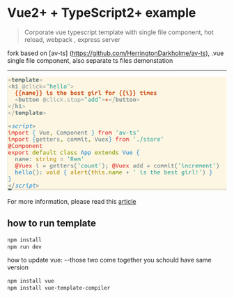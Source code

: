 #  Vue2+ + TypeScript2+ example 
> Corporate vue typescript template with single file component, hot reload, webpack , express server


fork based on [av-ts] (https://github.com/HerringtonDarkholme/av-ts), .vue single file component, also separate ts files demonstation 

------

![screenshot](screen.png)

For more information, please read this [article](https://herringtondarkholme.github.io/2016/10/03/vue2-ts2/)

## how to run template
```
npm install 
npm run dev
```

how to update vue:
--those two come together you schould have same version
```
npm install vue 
npm install vue-template-compiler
```